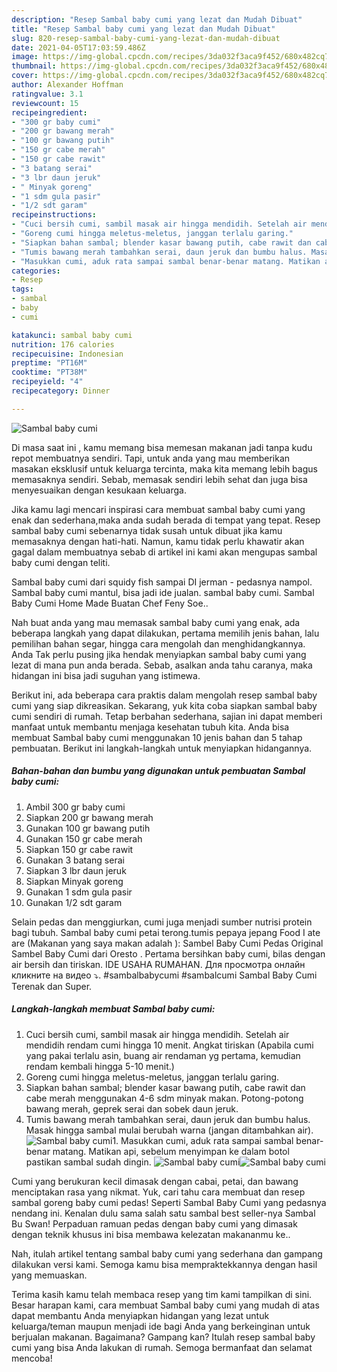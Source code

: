 ```yaml
---
description: "Resep Sambal baby cumi yang lezat dan Mudah Dibuat"
title: "Resep Sambal baby cumi yang lezat dan Mudah Dibuat"
slug: 820-resep-sambal-baby-cumi-yang-lezat-dan-mudah-dibuat
date: 2021-04-05T17:03:59.486Z
image: https://img-global.cpcdn.com/recipes/3da032f3aca9f452/680x482cq70/sambal-baby-cumi-foto-resep-utama.jpg
thumbnail: https://img-global.cpcdn.com/recipes/3da032f3aca9f452/680x482cq70/sambal-baby-cumi-foto-resep-utama.jpg
cover: https://img-global.cpcdn.com/recipes/3da032f3aca9f452/680x482cq70/sambal-baby-cumi-foto-resep-utama.jpg
author: Alexander Hoffman
ratingvalue: 3.1
reviewcount: 15
recipeingredient:
- "300 gr baby cumi"
- "200 gr bawang merah"
- "100 gr bawang putih"
- "150 gr cabe merah"
- "150 gr cabe rawit"
- "3 batang serai"
- "3 lbr daun jeruk"
- " Minyak goreng"
- "1 sdm gula pasir"
- "1/2 sdt garam"
recipeinstructions:
- "Cuci bersih cumi, sambil masak air hingga mendidih. Setelah air mendidih rendam cumi hingga 10 menit. Angkat tiriskan (Apabila cumi yang pakai terlalu asin, buang air rendaman yg pertama, kemudian rendam kembali hingga 5-10 menit.)"
- "Goreng cumi hingga meletus-meletus, janggan terlalu garing."
- "Siapkan bahan sambal; blender kasar bawang putih, cabe rawit dan cabe merah menggunakan 4-6 sdm minyak makan. Potong-potong bawang merah, geprek serai dan sobek daun jeruk."
- "Tumis bawang merah tambahkan serai, daun jeruk dan bumbu halus. Masak hingga sambal mulai berubah warna (jangan ditambahkan air)."
- "Masukkan cumi, aduk rata sampai sambal benar-benar matang. Matikan api, sebelum menyimpan ke dalam botol pastikan sambal sudah dingin."
categories:
- Resep
tags:
- sambal
- baby
- cumi

katakunci: sambal baby cumi 
nutrition: 176 calories
recipecuisine: Indonesian
preptime: "PT16M"
cooktime: "PT38M"
recipeyield: "4"
recipecategory: Dinner

---
```



![Sambal baby cumi](https://img-global.cpcdn.com/recipes/3da032f3aca9f452/680x482cq70/sambal-baby-cumi-foto-resep-utama.jpg)

Di masa  saat ini , kamu memang bisa memesan makanan jadi tanpa kudu repot membuatnya sendiri. Tapi, untuk anda yang mau memberikan masakan eksklusif untuk keluarga tercinta, maka kita memang lebih bagus memasaknya sendiri. Sebab, memasak sendiri lebih sehat dan juga bisa menyesuaikan dengan kesukaan keluarga.

Jika kamu lagi mencari inspirasi cara membuat sambal baby cumi yang enak dan sederhana,maka anda sudah berada di tempat yang tepat. Resep sambal baby cumi  sebenarnya tidak susah untuk dibuat jika kamu memasaknya dengan hati-hati. Namun, kamu tidak perlu khawatir akan gagal dalam membuatnya 
sebab di artikel ini kami akan mengupas sambal baby cumi dengan teliti.  

Sambal baby cumi dari squidy fish sampai DI jerman - pedasnya nampol. Sambal baby cumi mantul, bisa jadi ide jualan. sambal baby cumi. Sambal Baby Cumi Home Made Buatan Chef Feny Soe..

Nah buat anda yang mau memasak sambal baby cumi yang enak, ada beberapa langkah yang dapat dilakukan, pertama memilih jenis bahan, lalu pemilihan bahan segar, hingga cara mengolah dan menghidangkannya. Anda Tak perlu pusing jika hendak menyiapkan sambal baby cumi yang lezat di mana pun anda berada. Sebab, asalkan anda  tahu caranya, maka hidangan ini bisa jadi suguhan yang istimewa.

Berikut ini, ada beberapa cara praktis  dalam mengolah resep sambal baby cumi yang siap dikreasikan. Sekarang, yuk kita coba siapkan sambal baby cumi sendiri di rumah. Tetap berbahan sederhana, sajian ini dapat memberi manfaat untuk membantu menjaga kesehatan tubuh kita. Anda bisa membuat Sambal baby cumi menggunakan 10 jenis bahan dan 5 tahap pembuatan. Berikut ini langkah-langkah untuk menyiapkan hidangannya.

<!--inarticleads1-->

##### Bahan-bahan dan bumbu yang digunakan untuk pembuatan Sambal baby cumi:

1. Ambil 300 gr baby cumi
1. Siapkan 200 gr bawang merah
1. Gunakan 100 gr bawang putih
1. Gunakan 150 gr cabe merah
1. Siapkan 150 gr cabe rawit
1. Gunakan 3 batang serai
1. Siapkan 3 lbr daun jeruk
1. Siapkan  Minyak goreng
1. Gunakan 1 sdm gula pasir
1. Gunakan 1/2 sdt garam


Selain pedas dan menggiurkan, cumi juga menjadi sumber nutrisi protein bagi tubuh. Sambal baby cumi petai terong.tumis pepaya jepang Food I ate are (Makanan yang saya makan adalah ): Sambel Baby Cumi Pedas Original Sambel Baby Cumi dari Oresto . Pertama bersihkan baby cumi, bilas dengan air bersih dan tiriskan. IDE USAHA RUMAHAN. Для просмотра онлайн кликните на видео ⤵. #sambalbabycumi #sambalcumi Sambal Baby Cumi Terenak dan Super. 

<!--inarticleads2-->

##### Langkah-langkah membuat Sambal baby cumi:

1. Cuci bersih cumi, sambil masak air hingga mendidih. Setelah air mendidih rendam cumi hingga 10 menit. Angkat tiriskan (Apabila cumi yang pakai terlalu asin, buang air rendaman yg pertama, kemudian rendam kembali hingga 5-10 menit.)
1. Goreng cumi hingga meletus-meletus, janggan terlalu garing.
1. Siapkan bahan sambal; blender kasar bawang putih, cabe rawit dan cabe merah menggunakan 4-6 sdm minyak makan. Potong-potong bawang merah, geprek serai dan sobek daun jeruk.
1. Tumis bawang merah tambahkan serai, daun jeruk dan bumbu halus. Masak hingga sambal mulai berubah warna (jangan ditambahkan air).
<img src="//assets-global.cpcdn.com/assets/icons/button_play-2c75c40dde080a61004c1f40b05d8f140eaff45d7e9e6481dc71c63d2e7c4909.png" alt="Sambal baby cumi">1. Masukkan cumi, aduk rata sampai sambal benar-benar matang. Matikan api, sebelum menyimpan ke dalam botol pastikan sambal sudah dingin.
<img src="//assets-global.cpcdn.com/assets/icons/button_play-2c75c40dde080a61004c1f40b05d8f140eaff45d7e9e6481dc71c63d2e7c4909.png" alt="Sambal baby cumi"><img src="//assets-global.cpcdn.com/assets/icons/button_play-2c75c40dde080a61004c1f40b05d8f140eaff45d7e9e6481dc71c63d2e7c4909.png" alt="Sambal baby cumi">

Cumi yang berukuran kecil dimasak dengan cabai, petai, dan bawang menciptakan rasa yang nikmat. Yuk, cari tahu cara membuat dan resep sambal goreng baby cumi pedas! Seperti Sambal Baby Cumi yang pedasnya nendang ini. Kenalan dulu sama salah satu sambal best seller-nya Sambal Bu Swan! Perpaduan ramuan pedas dengan baby cumi yang dimasak dengan teknik khusus ini bisa membawa kelezatan makananmu ke.. 

Nah, itulah artikel tentang  sambal baby cumi  yang sederhana dan gampang dilakukan versi kami. Semoga kamu bisa mempraktekkannya dengan hasil yang memuaskan. 

Terima kasih kamu telah membaca resep yang tim kami tampilkan di sini. Besar harapan kami, cara membuat  Sambal baby cumi yang mudah di atas dapat membantu Anda menyiapkan hidangan yang lezat untuk keluarga/teman maupun menjadi ide bagi Anda yang berkeinginan untuk berjualan makanan. Bagaimana? Gampang kan? Itulah resep sambal baby cumi yang bisa Anda lakukan di rumah. Semoga bermanfaat dan selamat mencoba!

